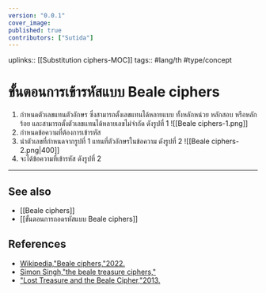 ```yaml
---
version: "0.0.1"
cover_image:
published: true
contributors: ["Sutida"]
---
```

uplinks:: [[Substitution ciphers-MOC]]
tags:: #lang/th #type/concept

# ขั้นตอนการเข้ารหัสแบบ Beale ciphers
1. กำหนดตัวเลขแทนตัวอักษร ซึ่งสามารถตั้งเลขแทนได้หลายแบบ ทั้งหลักหน่วย หลักสอบ หรือหลักร้อย และสามารถตั้งตัวเลขเเทนได้หลายเลขไม่จำกัด ดังรูปที่ 1
![[Beale ciphers-1.png]]
2. กำหนดข้อความที่ต้องการเข้ารหัส
3. นำตัวเลขที่กำหนดจากรูปที่ 1 แทนที่ตัวอักษรในข้อความ ดังรูปที่ 2 
![[Beale ciphers-2.png|400]]
4. จะได้ข้อความที่เข้ารหัส ดังรูปที่ 2
---
## See also
- [[Beale  ciphers]]
- [[ขั้นตอนการถอดรหัสแบบ Beale ciphers]]
## References
- [Wikipedia,"Beale ciphers,"2022.](https://en.wikipedia.org/wiki/Beale_ciphers)
- [Simon Singh,"the beale treasure ciphers,"](https://simonsingh.net/media/articles/maths-and-science/the-beale-treasure-ciphers/)
- ["Lost Treasure and the Beale Cipher,"2013.](https://mysteriouswritings.com/lost-treasure-and-the-beale-cipher/)